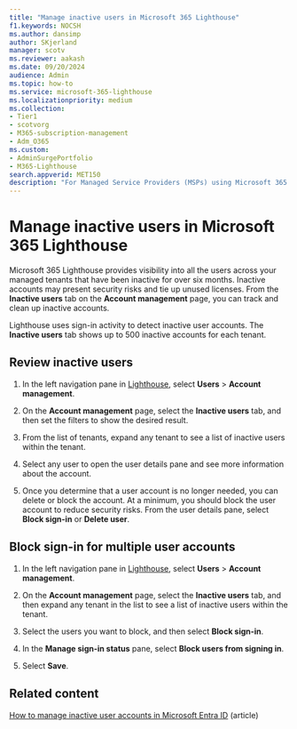 ```yaml
---
title: "Manage inactive users in Microsoft 365 Lighthouse"
f1.keywords: NOCSH
ms.author: dansimp
author: SKjerland
manager: scotv
ms.reviewer: aakash
ms.date: 09/20/2024
audience: Admin
ms.topic: how-to
ms.service: microsoft-365-lighthouse
ms.localizationpriority: medium
ms.collection:
- Tier1
- scotvorg
- M365-subscription-management
- Adm_O365
ms.custom:
- AdminSurgePortfolio
- M365-Lighthouse                         
search.appverid: MET150
description: "For Managed Service Providers (MSPs) using Microsoft 365 Lighthouse, learn how to manage inactive users."
---
```


# Manage inactive users in Microsoft 365 Lighthouse

Microsoft 365 Lighthouse provides visibility into all the users across your managed tenants that have been inactive for over six months. Inactive accounts may present security risks and tie up unused licenses. From the **Inactive users** tab on the **Account management** page, you can track and clean up inactive accounts.

Lighthouse uses sign-in activity to detect inactive user accounts. The **Inactive users** tab shows up to 500 inactive accounts for each tenant.

## Review inactive users

1. In the left navigation pane in <a href="https://go.microsoft.com/fwlink/p/?linkid=2168110" target="_blank">Lighthouse</a>, select **Users** > **Account management**.

2. On the **Account management** page, select the **Inactive users** tab, and then set the filters to show the desired result.

3. From the list of tenants, expand any tenant to see a list of inactive users within the tenant.

4. Select any user to open the user details pane and see more information about the account.

5. Once you determine that a user account is no longer needed, you can delete or block the account. At a minimum, you should block the user account to reduce security risks. From the user details pane, select **Block sign-in** or **Delete user**.

## Block sign-in for multiple user accounts

1. In the left navigation pane in <a href="https://go.microsoft.com/fwlink/p/?linkid=2168110" target="_blank">Lighthouse</a>, select **Users** > **Account management**.

2. On the **Account management** page, select the **Inactive users** tab, and then expand any tenant in the list to see a list of inactive users within the tenant.

3. Select the users you want to block, and then select **Block sign-in**.

4. In the **Manage sign-in status** pane, select **Block users from signing in**.

5. Select **Save**.

## Related content

[How to manage inactive user accounts in Microsoft Entra ID](/azure/active-directory/reports-monitoring/howto-manage-inactive-user-accounts) (article)
